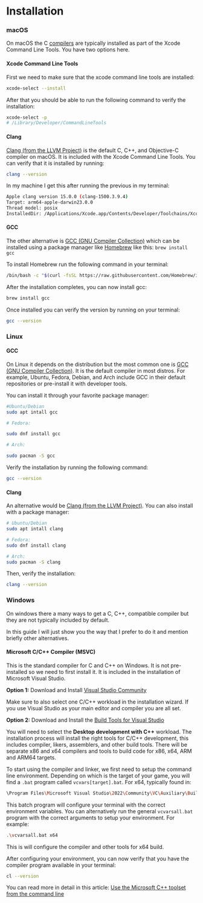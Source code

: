 # Installation

### macOS

On macOS the C [compilers](/guides/build-your-own-interpreter/what-are-compilers)
are typically installed as part of the Xcode Command Line Tools. You have two
options here.

#### Xcode Command Line Tools

First we need to make sure that the xcode command line tools are installed:

```bash
xcode-select --install
```

After that you should be able to run the following command to verify the
installation:

```bash
xcode-select -p
# /Library/Developer/CommandLineTools
```

#### Clang

[Clang (from the LLVM Project)](https://clang.llvm.org/) is the default C, C++, and Objective-C compiler on macOS. It is included with the Xcode Command Line Tools. You can verify that it is installed by running:

```bash
clang --version
```

In my machine I get this after running the previous in my terminal:

```bash
Apple clang version 15.0.0 (clang-1500.3.9.4)
Target: arm64-apple-darwin23.0.0
Thread model: posix
InstalledDir: /Applications/Xcode.app/Contents/Developer/Toolchains/XcodeDefault.xctoolchain/usr/bin
```

#### GCC

The other alternative is [GCC (GNU Compiler Collection)](https://gcc.gnu.org/)
which can be installed using a package manager like [Homebrew](https://brew.sh/)
like this: `brew install gcc`

To install Homebrew run the following command in your terminal:

```bash
/bin/bash -c "$(curl -fsSL https://raw.githubusercontent.com/Homebrew/install/HEAD/install.sh)"
```

After the installation completes, you can now install gcc:

```bash
brew install gcc
```

Once installed you can verify the version by running on your terminal:

```bash
gcc --version
```

### Linux

#### GCC

On Linux it depends on the distribution but the most common one is [GCC (GNU Compiler Collection)](https://gcc.gnu.org/). It is the default compiler in most distros. For example, Ubuntu, Fedora,
Debian, and Arch include GCC in their default repositories or pre-install it
with developer tools.

You can install it through your favorite package manager:

```bash
#Ubuntu/Debian
sudo apt intall gcc

# Fedora:

sudo dnf install gcc

# Arch:

sudo pacman -S gcc
```

Verify the installation by running the following command:

```bash
gcc --version
```

#### Clang

An alternative would be [Clang (from the LLVM Project)](https://clang.llvm.org/). You can also install with a package manager:

```bash
# Ubuntu/Debian
sudo apt intall clang

# Fedora:
sudo dnf install clang

# Arch:
sudo pacman -S clang
```

Then, verify the installation:

```bash
clang --version
```

### Windows

On windows there a many ways to get a C, C++, compatible compiler but they are
not typically included by default.

In this guide I will just show you the way that I prefer to do it and mention
briefly other alternatives.

#### Microsoft C/C++ Compiler (MSVC)

This is the standard compiler for C and C++ on Windows. It is not
pre-installed so we need to first install it. It is included in the
installation of Microsoft Visual Studio.

**Option 1:** Download and Install [Visual Studio Community](https://visualstudio.microsoft.com/downloads/)

Make sure to also select one C/C++ workload in the installation wizard. If you
use Visual Studio as your main editor and compiler you are all set.

**Option 2:** Download and Install the [Build Tools for Visual Studio](https://visualstudio.microsoft.com/downloads/#build-tools-for-visual-studio-2022)

You will need to select the **Desktop development with C++** workload. The
installation process will install the right tools for C/C++ development, this
includes compiler, likers, assemblers, and other build tools. There will be
separate x86 and x64 compilers and tools to build code for x86, x64, ARM and
ARM64 targets.

To start using the compiler and linker, we first need to setup the command
line environment. Depending on which is the target of your game, you will find
a `.bat` program called `vcvars[target].bat`. For x64, typically found in:

```bash
\Program Files\Microsoft Visual Studio\2022\Community\VC\Auxiliary\Build
```

This batch program will configure your terminal with the correct environment variables. You can alternatively run the general `vcvarsall.bat` program with the correct arguments to setup your environment. For example:

```bash
.\vcvarsall.bat x64
```

This is will configure the compiler and other tools for x64 build.

After configuring your environment, you can now verify that you have the
compiler program available in your terminal:

```bash
cl --version
```

You can read more in detail in this article:
[Use the Microsoft C++ toolset from the command line](https://learn.microsoft.com/en-us/cpp/build/building-on-the-command-line?view=msvc-170)
